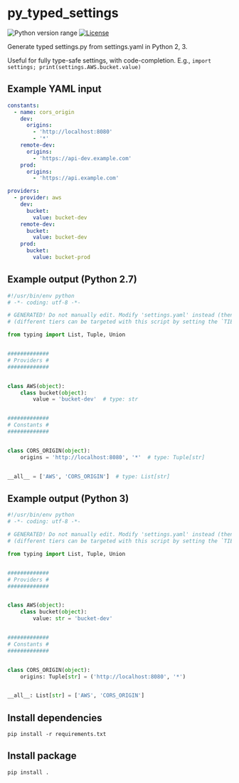 py_typed_settings
=================
![Python version range](https://img.shields.io/badge/python-2.7%20|%203.6%20|%203.7%20|%203.8%20|%203.9%20|%203.10%20|%203.11.0b5-blue.svg)
[![License](https://img.shields.io/badge/license-Apache--2.0%20OR%20MIT-blue.svg)](https://opensource.org/licenses/Apache-2.0)

Generate typed settings.py from settings.yaml in Python 2, 3.

Useful for fully type-safe settings, with code-completion. E.g., `import settings; print(settings.AWS.bucket.value)`

## Example YAML input

```yaml
constants:
  - name: cors_origin
    dev:
      origins:
        - 'http://localhost:8080'
        - '*'
    remote-dev:
      origins:
        - 'https://api-dev.example.com'
    prod:
      origins:
        - 'https://api.example.com'

providers:
  - provider: aws
    dev:
      bucket:
        value: bucket-dev
    remote-dev:
      bucket:
        value: bucket-dev
    prod:
      bucket:
        value: bucket-prod
```

## Example output (Python 2.7)
```python
#!/usr/bin/env python
# -*- coding: utf-8 -*-

# GENERATED! Do not manually edit. Modify 'settings.yaml' instead (then run `./settings_schema_gen.py`)
# (different tiers can be targeted with this script by setting the `TIER` env var; defaults to 'dev')

from typing import List, Tuple, Union


#############
# Providers #
#############


class AWS(object):
    class bucket(object):
        value = 'bucket-dev'  # type: str


#############
# Constants #
#############


class CORS_ORIGIN(object):
    origins = 'http://localhost:8080', '*'  # type: Tuple[str]


__all__ = ['AWS', 'CORS_ORIGIN']  # type: List[str]
```

## Example output (Python 3)

```python
#!/usr/bin/env python
# -*- coding: utf-8 -*-

# GENERATED! Do not manually edit. Modify 'settings.yaml' instead (then run `./settings_schema_gen.py`)
# (different tiers can be targeted with this script by setting the `TIER` env var; defaults to 'dev')

from typing import List, Tuple, Union


#############
# Providers #
#############


class AWS(object):
    class bucket(object):
        value: str = 'bucket-dev'


#############
# Constants #
#############


class CORS_ORIGIN(object):
    origins: Tuple[str] = ('http://localhost:8080', '*')


__all__: List[str] = ['AWS', 'CORS_ORIGIN']
```

## Install dependencies

    pip install -r requirements.txt

## Install package

    pip install .
